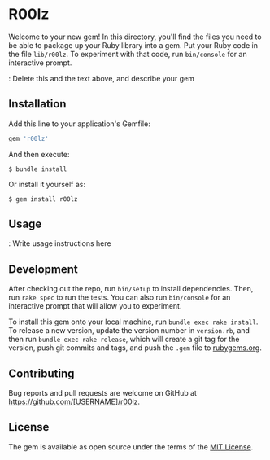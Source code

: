 # R00lz

Welcome to your new gem! In this directory, you'll find the files you need to be able to package up your Ruby library into a gem. Put your Ruby code in the file `lib/r00lz`. To experiment with that code, run `bin/console` for an interactive prompt.

: Delete this and the text above, and describe your gem

## Installation

Add this line to your application's Gemfile:

```ruby
gem 'r00lz'
```

And then execute:

    $ bundle install

Or install it yourself as:

    $ gem install r00lz

## Usage

: Write usage instructions here

## Development

After checking out the repo, run `bin/setup` to install dependencies. Then, run `rake spec` to run the tests. You can also run `bin/console` for an interactive prompt that will allow you to experiment.

To install this gem onto your local machine, run `bundle exec rake install`. To release a new version, update the version number in `version.rb`, and then run `bundle exec rake release`, which will create a git tag for the version, push git commits and tags, and push the `.gem` file to [rubygems.org](https://rubygems.org).

## Contributing

Bug reports and pull requests are welcome on GitHub at https://github.com/[USERNAME]/r00lz.


## License

The gem is available as open source under the terms of the [MIT License](https://opensource.org/licenses/MIT).
